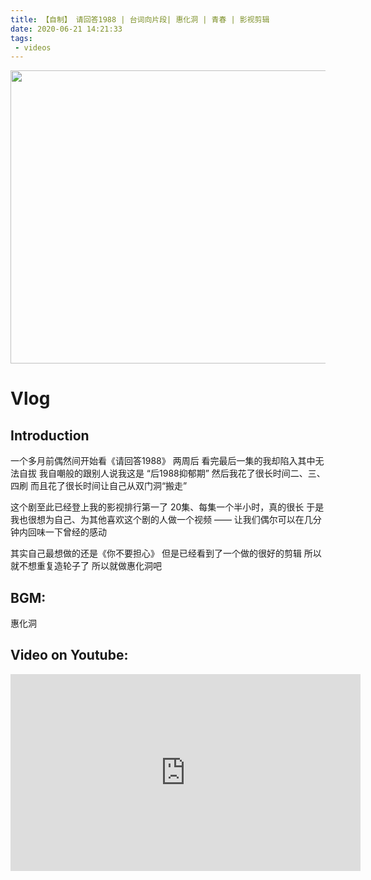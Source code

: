 ```yaml
---
title: 【自制】 请回答1988 | 台词向片段| 惠化洞 | 青春 | 影视剪辑
date: 2020-06-21 14:21:33
tags: 
 - videos
---
```


<img src="https://personal-bucket-prod.s3-us-west-2.amazonaws.com/videos/1988.jpeg" width = "640" height = "469"/>

<!-- more -->
# Vlog
## Introduction
一个多月前偶然间开始看《请回答1988》
两周后 看完最后一集的我却陷入其中无法自拔
我自嘲般的跟别人说我这是 “后1988抑郁期”
然后我花了很长时间二、三、四刷
而且花了很长时间让自己从双门洞“搬走”

这个剧至此已经登上我的影视排行第一了
20集、每集一个半小时，真的很长
于是我也很想为自己、为其他喜欢这个剧的人做一个视频 
—— 让我们偶尔可以在几分钟内回味一下曾经的感动

其实自己最想做的还是《你不要担心》 
但是已经看到了一个做的很好的剪辑 所以就不想重复造轮子了
所以就做惠化洞吧

## BGM:
惠化洞

## Video on Youtube:
<iframe width="560" height="315" src="https://www.youtube.com/embed/fHyR8FBb3Sk" frameborder="0" allow="accelerometer; autoplay; encrypted-media; gyroscope; picture-in-picture" allowfullscreen></iframe>
